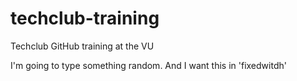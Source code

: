 # techclub-training
Techclub GitHub training at the VU

I'm going to type something random. And I want this in 'fixedwitdh'
